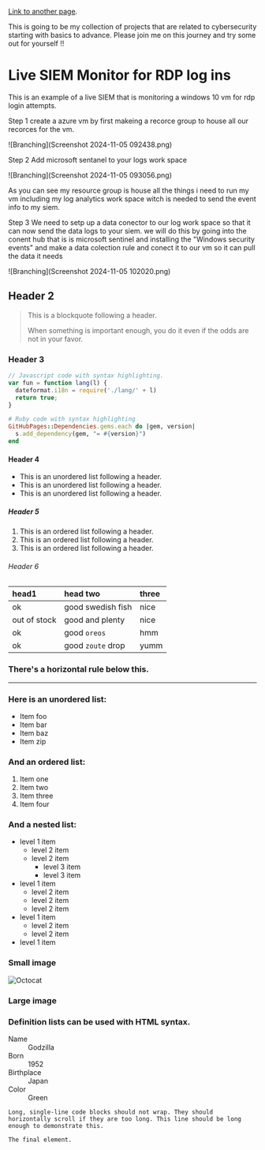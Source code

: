 

[Link to another page](./another-page.html).

This is going to be my collection of projects that are related to cybersecurity starting with basics to advance. Please join me on this journey and try some out for yourself !!

# Live SIEM Monitor for RDP log ins 

This is an example of a live SIEM that is monitoring a windows 10 vm for rdp login attempts. 

Step 1 create a azure vm by first makeing a recorce group to house all our recorces for the vm.

![Branching](Screenshot 2024-11-05 092438.png)

Step 2 Add microsoft sentanel to your logs work space 

![Branching](Screenshot 2024-11-05 093056.png)

As you can see my resource group is house all the things i need to run my vm including my log analytics work space witch is needed to send the event info to my siem.


Step 3 We need to setp up a data conector to our log work space so that it can now send the data logs to your siem. we will do this by going into the conent hub that is is microsoft sentinel and installing the "Windows security events" and make a data colection rule and conect it to our vm so it can pull the data it needs 

![Branching](Screenshot 2024-11-05 102020.png)

## Header 2

> This is a blockquote following a header.
>
> When something is important enough, you do it even if the odds are not in your favor.

### Header 3

```js
// Javascript code with syntax highlighting.
var fun = function lang(l) {
  dateformat.i18n = require('./lang/' + l)
  return true;
}
```

```ruby
# Ruby code with syntax highlighting
GitHubPages::Dependencies.gems.each do |gem, version|
  s.add_dependency(gem, "= #{version}")
end
```

#### Header 4

*   This is an unordered list following a header.
*   This is an unordered list following a header.
*   This is an unordered list following a header.

##### Header 5

1.  This is an ordered list following a header.
2.  This is an ordered list following a header.
3.  This is an ordered list following a header.

###### Header 6

| head1        | head two          | three |
|:-------------|:------------------|:------|
| ok           | good swedish fish | nice  |
| out of stock | good and plenty   | nice  |
| ok           | good `oreos`      | hmm   |
| ok           | good `zoute` drop | yumm  |

### There's a horizontal rule below this.

* * *

### Here is an unordered list:

*   Item foo
*   Item bar
*   Item baz
*   Item zip

### And an ordered list:

1.  Item one
1.  Item two
1.  Item three
1.  Item four

### And a nested list:

- level 1 item
  - level 2 item
  - level 2 item
    - level 3 item
    - level 3 item
- level 1 item
  - level 2 item
  - level 2 item
  - level 2 item
- level 1 item
  - level 2 item
  - level 2 item
- level 1 item

### Small image

![Octocat](https://github.githubassets.com/images/icons/emoji/octocat.png)

### Large image




### Definition lists can be used with HTML syntax.

<dl>
<dt>Name</dt>
<dd>Godzilla</dd>
<dt>Born</dt>
<dd>1952</dd>
<dt>Birthplace</dt>
<dd>Japan</dd>
<dt>Color</dt>
<dd>Green</dd>
</dl>

```
Long, single-line code blocks should not wrap. They should horizontally scroll if they are too long. This line should be long enough to demonstrate this.
```

```
The final element.
```
